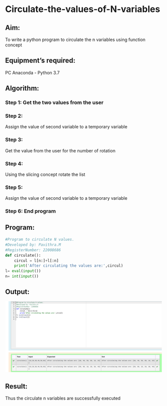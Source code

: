 # Circulate-the-values-of-N-variables
## Aim:

To write a python program to circulate the n variables using function concept

## Equipment’s required:

PC
Anaconda - Python 3.7

## Algorithm: 

### Step 1: Get the two values from the user
### Step 2:  
Assign the value of second variable to a temporary variable 
### Step 3: 
Get the value from the user for the number of rotation
### Step 4: 
Using the slicing concept rotate the list
### Step 5:  
Assign the value of second variable to a temporary variable 
### Step 6: End program

## Program:
```python
#Program to circulate N values.
#Developed by: Pavithra.M
#RegisterNumber: 22008686
def circulate():
    circul = l[n:]+l[:n]
    print('After circulating the values are:',circul)
l= eval(input())    
n= int(input())
 ```

## Output:
![output](circulate.png)

## Result:
Thus the circulate n variables are successfully executed

